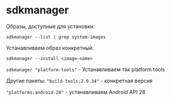 # sdkmanager

Образы, доступные для установки:

`sdkmanager --list | grep system-images`

Устанавливаем образ конкретный:

`sdkmanager --install <image-name>`

`sdkmanager "platform-tools"` - Устанавливаем так platform tools 

Другие пакеты: `"build-tools;2.0.34"` - конкретная версия 

`"platforms;android-28"` - устанавливаем Android API 28


